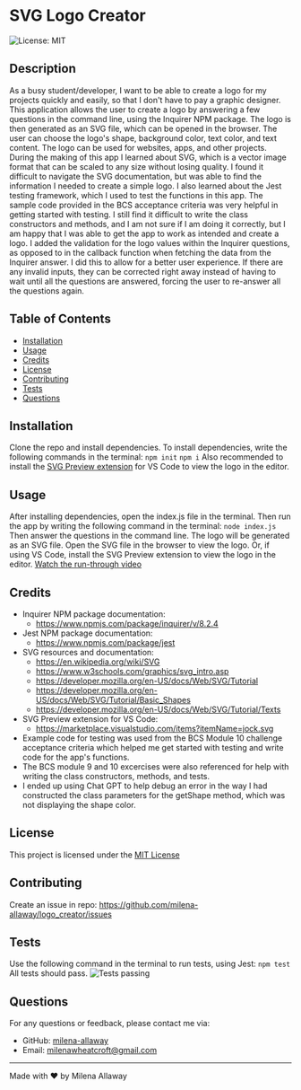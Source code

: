 # SVG Logo Creator
![License: MIT](https://img.shields.io/badge/License-MIT-yellow.svg)

## Description
  As a busy student/developer, I want to be able to create a logo for my projects quickly and easily, so that I don't have to pay a graphic designer. This application allows the user to create a logo by answering a few questions in the command line, using the Inquirer NPM package. The logo is then generated as an SVG file, which can be opened in the browser. The user can choose the logo's shape, background color, text color, and text content. The logo can be used for websites, apps, and other projects.
  During the making of this app I learned about SVG, which is a vector image format that can be scaled to any size without losing quality. I found it difficult to navigate the SVG documentation, but was able to find the information I needed to create a simple logo.
  I also learned about the Jest testing framework, which I used to test the functions in this app. The sample code provided in the BCS acceptance criteria was very helpful in getting started with testing.
I still find it difficult to write the class constructors and methods, and I am not sure if I am doing it correctly, but I am happy that I was able to get the app to work as intended and create a logo.
  I added the validation for the logo values within the Inquirer questions, as opposed to in the callback function when fetching the data from the Inquirer answer. I did this to allow for a better user experience. If there are any invalid inputs, they can be corrected right away instead of having to wait until all the questions are answered, forcing the user to re-answer all the questions again.


## Table of Contents

- [Installation](#Installation)
- [Usage](#Usage)
- [Credits](#Credits)
- [License](#License)
- [Contributing](#Contributing)
- [Tests](#Tests)
- [Questions](#Questions)


## Installation
Clone the repo and install dependencies. To install dependencies, write the following commands in the terminal:
```npm init``` ```npm i```
Also recommended to install the [SVG Preview extension](https://marketplace.visualstudio.com/items?itemName=jock.svg) for VS Code to view the logo in the editor.

## Usage
After installing dependencies, open the index.js file in the terminal. Then run the app by writing the following command in the terminal:
```node index.js```
Then answer the questions in the command line. The logo will be generated as an SVG file. Open the SVG file in the browser to view the logo. Or, if using VS Code, install the SVG Preview extension to view the logo in the editor.
[Watch the run-through video](https://drive.google.com/file/d/1_iUv1i1n_8tlAJz3Dh-kiEC8bDCeYjYx/view)

## Credits
- Inquirer NPM package documentation: 
  - https://www.npmjs.com/package/inquirer/v/8.2.4
- Jest NPM package documentation: 
  - https://www.npmjs.com/package/jest
- SVG resources and documentation:
  - https://en.wikipedia.org/wiki/SVG
  - https://www.w3schools.com/graphics/svg_intro.asp
  - https://developer.mozilla.org/en-US/docs/Web/SVG/Tutorial
  - https://developer.mozilla.org/en-US/docs/Web/SVG/Tutorial/Basic_Shapes
  - https://developer.mozilla.org/en-US/docs/Web/SVG/Tutorial/Texts
- SVG Preview extension for VS Code: 
  - https://marketplace.visualstudio.com/items?itemName=jock.svg
- Example code for testing was used from the BCS Module 10 challenge acceptance criteria which helped me get started with testing and write code for the app's functions. 
- The BCS module 9 and 10 excercises were also referenced for help with writing the class constructors, methods, and tests.
- I ended up using Chat GPT to help debug an error in the way I had constructed the class parameters for the getShape method, which was not displaying the shape color.


## License
  This project is licensed under the [MIT License](https://opensource.org/licenses/MIT)

## Contributing
Create an issue in repo: https://github.com/milena-allaway/logo_creator/issues

## Tests
Use the following command in the terminal to run tests, using Jest:
```npm test```
All tests should pass.
![Tests passing](./assets/testScreenshot.png)

## Questions
For any questions or feedback, please contact me via:
- GitHub: [milena-allaway](https://github.com/milena-allaway)
- Email: [milenawheatcroft@gmail.com](mailto:milenawheatcroft@gmail.com)

***

Made with ❤️ by Milena Allaway

